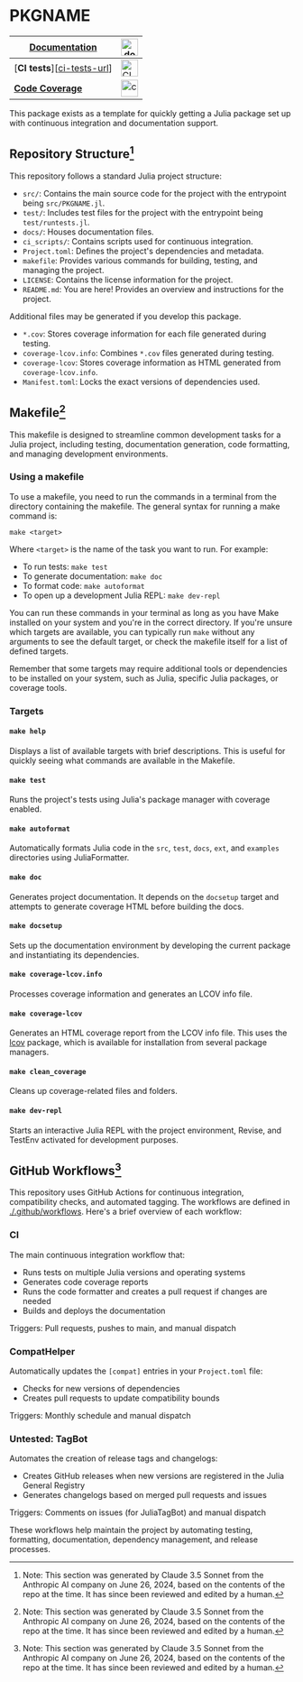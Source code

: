 # PKGNAME

| [**Documentation**][docs-latest-url]    | [<img src="https://img.shields.io/badge/docs-latest-blue.svg" alt = "doc badge" height="30">][docs-latest-url] |
|----------------------|--------------------------------------------------|
| [**CI tests**][[ci-tests-url]]         | [<img src="https://github.com/gbruer15/PKGNAME.jl/actions/workflows/ci-tests.yaml/badge.svg?branch=main" alt = "CI badge" height="30">][ci-tests-url] |
| [**Code Coverage**][codecov-url]    | [<img src="https://gbruer15.github.io/PKGNAME.jl/coverage/badge.svg" alt = "coverage badge" height="30">][codecov-url] |

[docs-latest-url]: https://gbruer15.github.io/PKGNAME.jl
[ci-tests-url]: https://github.com/gbruer15/PKGNAME.jl/actions/workflows/ci-tests.yaml?query=branch%3Amain
[codecov-url]: https://gbruer15.github.io/PKGNAME.jl/coverage/

This package exists as a template for quickly getting a Julia package set up with continuous integration and documentation support.

## Repository Structure[^1]

This repository follows a standard Julia project structure:

- `src/`: Contains the main source code for the project with the entrypoint being `src/PKGNAME.jl`.
- `test/`: Includes test files for the project with the entrypoint being `test/runtests.jl`.
- `docs/`: Houses documentation files.
- `ci_scripts/`: Contains scripts used for continuous integration.
- `Project.toml`: Defines the project's dependencies and metadata.
- `makefile`: Provides various commands for building, testing, and managing the project.
- `LICENSE`: Contains the license information for the project.
- `README.md`: You are here! Provides an overview and instructions for the project.

Additional files may be generated if you develop this package.

- `*.cov`: Stores coverage information for each file generated during testing.
- `coverage-lcov.info`: Combines `*.cov` files generated during testing.
- `coverage-lcov`: Stores coverage information as HTML generated from `coverage-lcov.info`.
- `Manifest.toml`: Locks the exact versions of dependencies used.


## Makefile[^1]

This makefile is designed to streamline common development tasks for a Julia project, including testing, documentation generation, code formatting, and managing development environments.

### Using a makefile

To use a makefile, you need to run the commands in a terminal from the directory containing the makefile. The general syntax for running a make command is:

```
make <target>
```

Where `<target>` is the name of the task you want to run. For example:

- To run tests: `make test`
- To generate documentation: `make doc`
- To format code: `make autoformat`
- To open up a development Julia REPL: `make dev-repl`

You can run these commands in your terminal as long as you have Make installed on your system and you're in the correct directory. If you're unsure which targets are available, you can typically run `make` without any arguments to see the default target, or check the makefile itself for a list of defined targets.

Remember that some targets may require additional tools or dependencies to be installed on your system, such as Julia, specific Julia packages, or coverage tools.

### Targets

#### `make help`

Displays a list of available targets with brief descriptions. This is useful for quickly seeing what commands are available in the Makefile.

#### `make test`

Runs the project's tests using Julia's package manager with coverage enabled.

#### `make autoformat`

Automatically formats Julia code in the `src`, `test`, `docs`, `ext`, and `examples` directories using JuliaFormatter.

#### `make doc`

Generates project documentation. It depends on the `docsetup` target and attempts to generate coverage HTML before building the docs.

#### `make docsetup`

Sets up the documentation environment by developing the current package and instantiating its dependencies.

#### `make coverage-lcov.info`

Processes coverage information and generates an LCOV info file.

#### `make coverage-lcov`

Generates an HTML coverage report from the LCOV info file. This uses the [lcov](https://github.com/linux-test-project/lcov) package, which is available for installation from several package managers.

#### `make clean_coverage`

Cleans up coverage-related files and folders.

#### `make dev-repl`

Starts an interactive Julia REPL with the project environment, Revise, and TestEnv activated for development purposes.


## GitHub Workflows[^1]

This repository uses GitHub Actions for continuous integration, compatibility checks, and automated tagging. The workflows are defined in [./.github/workflows](./.github/workflows). Here's a brief overview of each workflow:

### CI

The main continuous integration workflow that:
- Runs tests on multiple Julia versions and operating systems
- Generates code coverage reports
- Runs the code formatter and creates a pull request if changes are needed
- Builds and deploys the documentation

Triggers: Pull requests, pushes to main, and manual dispatch

### CompatHelper

Automatically updates the `[compat]` entries in your `Project.toml` file:
- Checks for new versions of dependencies
- Creates pull requests to update compatibility bounds

Triggers: Monthly schedule and manual dispatch

### Untested: TagBot

Automates the creation of release tags and changelogs:
- Creates GitHub releases when new versions are registered in the Julia General Registry
- Generates changelogs based on merged pull requests and issues

Triggers: Comments on issues (for JuliaTagBot) and manual dispatch

These workflows help maintain the project by automating testing, formatting, documentation, dependency management, and release processes.


[^1]: Note: This section was generated by Claude 3.5 Sonnet from the Anthropic AI company on June 26, 2024, based on the contents of the repo at the time. It has since been reviewed and edited by a human.
